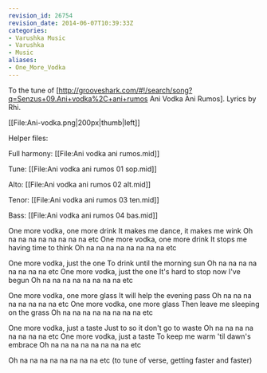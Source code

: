 ```yaml
---
revision_id: 26754
revision_date: 2014-06-07T10:39:33Z
categories:
- Varushka Music
- Varushka
- Music
aliases:
- One_More_Vodka
---
```


To the tune of [http://grooveshark.com/#!/search/song?q=Senzus+09.Ani+vodka%2C+ani+rumos Ani Vodka Ani Rumos]. Lyrics by Rhi.

[[File:Ani-vodka.png|200px|thumb|left]]

Helper files:

Full harmony: [[File:Ani vodka ani rumos.mid]]

Tune: [[File:Ani vodka ani rumos 01 sop.mid]]

Alto: [[File:Ani vodka ani rumos 02 alt.mid]]

Tenor: [[File:Ani vodka ani rumos 03 ten.mid]]

Bass: [[File:Ani vodka ani rumos 04 bas.mid]]



One more vodka, one more drink
It makes me dance, it makes me wink
Oh na na na na na na na na etc
One more vodka, one more drink
It stops me having time to think
Oh na na na na na na na na etc

One more vodka, just the one
To drink until the morning sun
Oh na na na na na na na na etc
One more vodka, just the one
It's hard to stop now I've begun
Oh na na na na na na na na etc

One more vodka, one more glass
It will help the evening pass
Oh na na na na na na na na etc
One more vodka, one more glass
Then leave me sleeping on the grass
Oh na na na na na na na na etc

One more vodka, just a taste
Just to so it don't go to waste
Oh na na na na na na na na etc
One more vodka, just a taste
To keep me warm 'til dawn's embrace
Oh na na na na na na na na etc

Oh na na na na na na na na etc
(to tune of verse, getting faster and faster)





